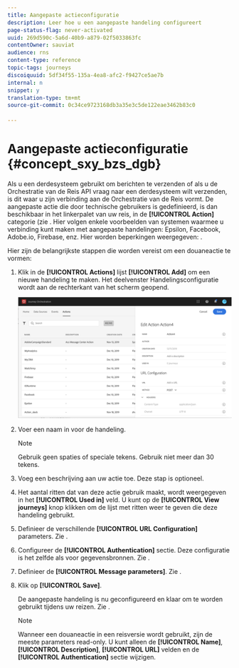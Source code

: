 ```yaml
---
title: Aangepaste actieconfiguratie
description: Leer hoe u een aangepaste handeling configureert
page-status-flag: never-activated
uuid: 269d590c-5a6d-40b9-a879-02f5033863fc
contentOwner: sauviat
audience: rns
content-type: reference
topic-tags: journeys
discoiquuid: 5df34f55-135a-4ea8-afc2-f9427ce5ae7b
internal: n
snippet: y
translation-type: tm+mt
source-git-commit: 0c34ce9723168db3a35e3c5de122eae3462b83c0

---
```



# Aangepaste actieconfiguratie {#concept_sxy_bzs_dgb}

Als u een derdesysteem gebruikt om berichten te verzenden of als u de Orchestratie van de Reis API vraag naar een derdesysteem wilt verzenden, is dit waar u zijn verbinding aan de Orchestratie van de Reis vormt. De aangepaste actie die door technische gebruikers is gedefinieerd, is dan beschikbaar in het linkerpalet van uw reis, in de **[!UICONTROL Action]** categorie (zie [](../building-journeys/about-action-activities.md). Hier volgen enkele voorbeelden van systemen waarmee u verbinding kunt maken met aangepaste handelingen: Epsilon, Facebook, Adobe.io, Firebase, enz.
Hier worden beperkingen weergegeven: [](../action/custom-action-limitations.md).

Hier zijn de belangrijkste stappen die worden vereist om een douaneactie te vormen:

1. Klik in de **[!UICONTROL Actions]** lijst **[!UICONTROL Add]** om een nieuwe handeling te maken. Het deelvenster Handelingsconfiguratie wordt aan de rechterkant van het scherm geopend.

   ![](../assets/custom2.png)

1. Voer een naam in voor de handeling.

   >[!NOTE]
   >
   >Gebruik geen spaties of speciale tekens. Gebruik niet meer dan 30 tekens.

1. Voeg een beschrijving aan uw actie toe. Deze stap is optioneel.
1. Het aantal ritten dat van deze actie gebruik maakt, wordt weergegeven in het **[!UICONTROL Used in]** veld. U kunt op de **[!UICONTROL View journeys]** knop klikken om de lijst met ritten weer te geven die deze handeling gebruikt.
1. Definieer de verschillende **[!UICONTROL URL Configuration]** parameters. Zie [](../action/url-configuration.md).
1. Configureer de **[!UICONTROL Authentication]** sectie. Deze configuratie is het zelfde als voor gegevensbronnen.  Zie [](../datasource/external-data-sources.md#section_wjp_nl5_nhb).
1. Definieer de **[!UICONTROL Message parameters]**. Zie [](../action/defining-the-message-parameters.md).
1. Klik op **[!UICONTROL Save]**.

   De aangepaste handeling is nu geconfigureerd en klaar om te worden gebruikt tijdens uw reizen. Zie [](../building-journeys/about-action-activities.md).

   >[!NOTE]
   >
   >Wanneer een douaneactie in een reisversie wordt gebruikt, zijn de meeste parameters read-only. U kunt alleen de **[!UICONTROL Name]**, **[!UICONTROL Description]**, **[!UICONTROL URL]** velden en de **[!UICONTROL Authentication]** sectie wijzigen.
